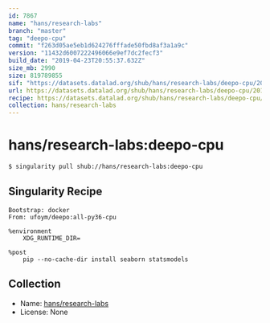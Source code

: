 ```yaml
---
id: 7867
name: "hans/research-labs"
branch: "master"
tag: "deepo-cpu"
commit: "f263d05ae5eb1d624276fffade50fbd8af3a1a9c"
version: "11432d6007222496066e9ef7dc2fecf3"
build_date: "2019-04-23T20:55:37.632Z"
size_mb: 2990
size: 819789855
sif: "https://datasets.datalad.org/shub/hans/research-labs/deepo-cpu/2019-04-23-f263d05a-11432d60/11432d6007222496066e9ef7dc2fecf3.simg"
url: https://datasets.datalad.org/shub/hans/research-labs/deepo-cpu/2019-04-23-f263d05a-11432d60/
recipe: https://datasets.datalad.org/shub/hans/research-labs/deepo-cpu/2019-04-23-f263d05a-11432d60/Singularity
collection: hans/research-labs
---
```


# hans/research-labs:deepo-cpu

```bash
$ singularity pull shub://hans/research-labs:deepo-cpu
```

## Singularity Recipe

```singularity
Bootstrap: docker
From: ufoym/deepo:all-py36-cpu

%environment
	XDG_RUNTIME_DIR=

%post
	pip --no-cache-dir install seaborn statsmodels
```

## Collection

 - Name: [hans/research-labs](https://github.com/hans/research-labs)
 - License: None

